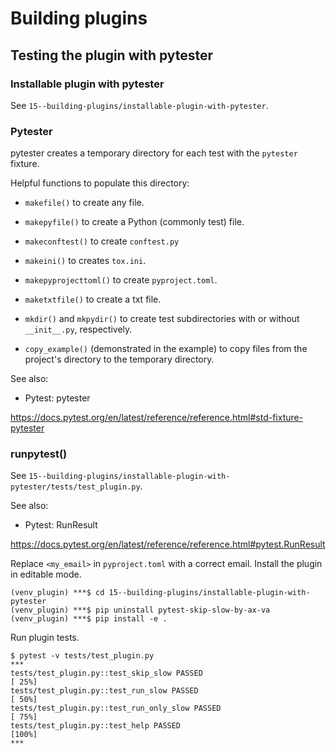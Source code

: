 # Building plugins

## Testing the plugin with pytester

### Installable plugin with pytester

See `15--building-plugins/installable-plugin-with-pytester`.

### Pytester

pytester creates a temporary directory for each test with the `pytester` fixture.

Helpful functions to populate this directory:

- `makefile()` to create any file.

- `makepyfile()` to create a Python (commonly test) file.

- `makeconftest()` to create `conftest.py`

- `makeini()` to creates `tox.ini`.

- `makepyprojecttoml()` to create `pyproject.toml`.

- `maketxtfile()` to create a txt file.

- `mkdir()` and `mkpydir()` to create test subdirectories with or without `__init__.py`, respectively.

- `copy_example()` (demonstrated in the example) to copy files from the project's directory to the temporary directory.

See also: 

- Pytest: pytester

https://docs.pytest.org/en/latest/reference/reference.html#std-fixture-pytester

### runpytest()

See `15--building-plugins/installable-plugin-with-pytester/tests/test_plugin.py`.

See also:

- Pytest: RunResult

https://docs.pytest.org/en/latest/reference/reference.html#pytest.RunResult

Replace `<my_email>` in `pyproject.toml` with a correct email.
Install the plugin in editable mode.
```unix
(venv_plugin) ***$ cd 15--building-plugins/installable-plugin-with-pytester
(venv_plugin) ***$ pip uninstall pytest-skip-slow-by-ax-va
(venv_plugin) ***$ pip install -e .
```

Run plugin tests.
```unix
$ pytest -v tests/test_plugin.py
***
tests/test_plugin.py::test_skip_slow PASSED                                                                       [ 25%]
tests/test_plugin.py::test_run_slow PASSED                                                                        [ 50%]
tests/test_plugin.py::test_run_only_slow PASSED                                                                   [ 75%]
tests/test_plugin.py::test_help PASSED                                                                            [100%]
***
```